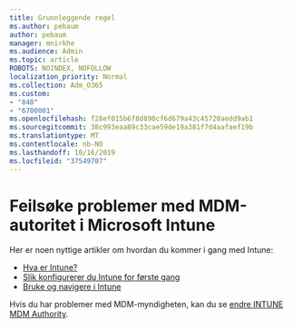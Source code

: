 ```yaml
---
title: Grunnleggende regel
ms.author: pebaum
author: pebaum
manager: mnirkhe
ms.audience: Admin
ms.topic: article
ROBOTS: NOINDEX, NOFOLLOW
localization_priority: Normal
ms.collection: Adm_O365
ms.custom:
- "848"
- "6700001"
ms.openlocfilehash: f28ef015b6f8d890cf6d679a43c45720aedd9ab1
ms.sourcegitcommit: 38c993eaa89c33cae59de19a381f7d4aafaef19b
ms.translationtype: MT
ms.contentlocale: nb-NO
ms.lasthandoff: 10/16/2019
ms.locfileid: "37549707"
---
```

# <a name="troubleshoot-issues-with-mdm-authority-in-microsoft-intune"></a>Feilsøke problemer med MDM-autoritet i Microsoft Intune

Her er noen nyttige artikler om hvordan du kommer i gang med Intune:

- [Hva er Intune?](https://docs.microsoft.com/intune/what-is-intune)
- [Slik konfigurerer du Intune for første gang](https://docs.microsoft.com/intune/setup-steps)
- [Bruke og navigere i Intune](https://docs.microsoft.com/intune/tutorial-walkthrough-intune-portal)

Hvis du har problemer med MDM-myndigheten, kan du se [endre INTUNE MDM Authority](https://docs.microsoft.com/alchemyinsights/change-mdm-authority).